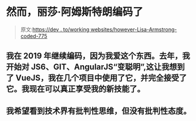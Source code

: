 # 然而，丽莎·阿姆斯特朗编码了

> 原文:[https://dev . to/working websites/however-Lisa-Armstrong-coded-775](https://dev.to/workingwebsites/nevertheless-lisa-armstrong-coded--775)

## [](#i-continued-to-code-in-2019-because-i-love-this-stuff-last-year-i-began-getting-smart-about-js6-git-angularjs-which-lead-me-to-vuejs-which-i-used-in-a-couple-of-project-and-have-fully-embraced-im-at-the-point-now-where-i-can-really-enjoy-what-my-new-skills-can-do)我在 2019 年继续编码，因为我爱这个东西。去年，我开始对 JS6、GIT、AngularJS“变聪明”,这让我想到了 VueJS，我在几个项目中使用了它，并完全接受了它。我现在可以真正享受我的新技能了。

## [](#i-want-to-see-the-tech-community-have-critical-thinking-but-not-critical-attitudes)我希望看到技术界有批判性思维，但没有批判性态度。